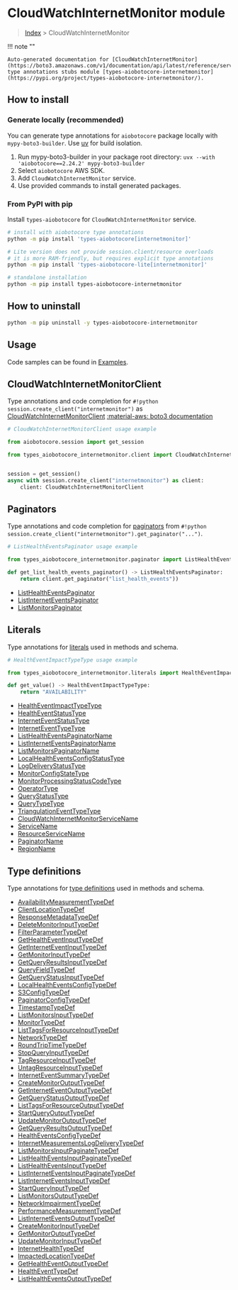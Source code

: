 # CloudWatchInternetMonitor module

> [Index](../README.md) > CloudWatchInternetMonitor


!!! note ""

    Auto-generated documentation for [CloudWatchInternetMonitor](https://boto3.amazonaws.com/v1/documentation/api/latest/reference/services/internetmonitor.html#cloudwatchinternetmonitor)
    type annotations stubs module [types-aiobotocore-internetmonitor](https://pypi.org/project/types-aiobotocore-internetmonitor/).

## How to install

### Generate locally (recommended)

You can generate type annotations for `aiobotocore` package locally with `mypy-boto3-builder`.
Use [uv](https://docs.astral.sh/uv/getting-started/installation/) for build isolation.

1. Run mypy-boto3-builder in your package root directory: `uvx --with 'aiobotocore==2.24.2' mypy-boto3-builder`
1. Select `aiobotocore` AWS SDK.
1. Add `CloudWatchInternetMonitor` service.
1. Use provided commands to install generated packages.



### From PyPI with pip

Install `types-aiobotocore` for `CloudWatchInternetMonitor` service.

```bash
# install with aiobotocore type annotations
python -m pip install 'types-aiobotocore[internetmonitor]'

# Lite version does not provide session.client/resource overloads
# it is more RAM-friendly, but requires explicit type annotations
python -m pip install 'types-aiobotocore-lite[internetmonitor]'

# standalone installation
python -m pip install types-aiobotocore-internetmonitor
```



## How to uninstall

```bash
python -m pip uninstall -y types-aiobotocore-internetmonitor
```

## Usage

Code samples can be found in [Examples](./usage.md).

## CloudWatchInternetMonitorClient

Type annotations and code completion for  `#!python session.create_client("internetmonitor")` as [CloudWatchInternetMonitorClient](./client.md)
[:material-aws: boto3 documentation](https://boto3.amazonaws.com/v1/documentation/api/latest/reference/services/internetmonitor.html#CloudWatchInternetMonitor.Client)

```python
# CloudWatchInternetMonitorClient usage example

from aiobotocore.session import get_session

from types_aiobotocore_internetmonitor.client import CloudWatchInternetMonitorClient


session = get_session()
async with session.create_client("internetmonitor") as client:
    client: CloudWatchInternetMonitorClient
```


## Paginators

Type annotations and code completion for
[paginators](./paginators.md)
from `#!python session.create_client("internetmonitor").get_paginator("...")`.

```python
# ListHealthEventsPaginator usage example

from types_aiobotocore_internetmonitor.paginator import ListHealthEventsPaginator

def get_list_health_events_paginator() -> ListHealthEventsPaginator:
    return client.get_paginator("list_health_events"))
```

- [ListHealthEventsPaginator](./paginators.md#listhealtheventspaginator)
- [ListInternetEventsPaginator](./paginators.md#listinterneteventspaginator)
- [ListMonitorsPaginator](./paginators.md#listmonitorspaginator)








## Literals

Type annotations for [literals](./literals.md) used in methods and schema.

```python
# HealthEventImpactTypeType usage example

from types_aiobotocore_internetmonitor.literals import HealthEventImpactTypeType

def get_value() -> HealthEventImpactTypeType:
    return "AVAILABILITY"
```

- [HealthEventImpactTypeType](./literals.md#healtheventimpacttypetype)
- [HealthEventStatusType](./literals.md#healtheventstatustype)
- [InternetEventStatusType](./literals.md#interneteventstatustype)
- [InternetEventTypeType](./literals.md#interneteventtypetype)
- [ListHealthEventsPaginatorName](./literals.md#listhealtheventspaginatorname)
- [ListInternetEventsPaginatorName](./literals.md#listinterneteventspaginatorname)
- [ListMonitorsPaginatorName](./literals.md#listmonitorspaginatorname)
- [LocalHealthEventsConfigStatusType](./literals.md#localhealtheventsconfigstatustype)
- [LogDeliveryStatusType](./literals.md#logdeliverystatustype)
- [MonitorConfigStateType](./literals.md#monitorconfigstatetype)
- [MonitorProcessingStatusCodeType](./literals.md#monitorprocessingstatuscodetype)
- [OperatorType](./literals.md#operatortype)
- [QueryStatusType](./literals.md#querystatustype)
- [QueryTypeType](./literals.md#querytypetype)
- [TriangulationEventTypeType](./literals.md#triangulationeventtypetype)
- [CloudWatchInternetMonitorServiceName](./literals.md#cloudwatchinternetmonitorservicename)
- [ServiceName](./literals.md#servicename)
- [ResourceServiceName](./literals.md#resourceservicename)
- [PaginatorName](./literals.md#paginatorname)
- [RegionName](./literals.md#regionname)




## Type definitions

Type annotations for [type definitions](./type_defs.md) used in methods and schema.

- [AvailabilityMeasurementTypeDef](./type_defs.md#availabilitymeasurementtypedef)
- [ClientLocationTypeDef](./type_defs.md#clientlocationtypedef)
- [ResponseMetadataTypeDef](./type_defs.md#responsemetadatatypedef)
- [DeleteMonitorInputTypeDef](./type_defs.md#deletemonitorinputtypedef)
- [FilterParameterTypeDef](./type_defs.md#filterparametertypedef)
- [GetHealthEventInputTypeDef](./type_defs.md#gethealtheventinputtypedef)
- [GetInternetEventInputTypeDef](./type_defs.md#getinterneteventinputtypedef)
- [GetMonitorInputTypeDef](./type_defs.md#getmonitorinputtypedef)
- [GetQueryResultsInputTypeDef](./type_defs.md#getqueryresultsinputtypedef)
- [QueryFieldTypeDef](./type_defs.md#queryfieldtypedef)
- [GetQueryStatusInputTypeDef](./type_defs.md#getquerystatusinputtypedef)
- [LocalHealthEventsConfigTypeDef](./type_defs.md#localhealtheventsconfigtypedef)
- [S3ConfigTypeDef](./type_defs.md#s3configtypedef)
- [PaginatorConfigTypeDef](./type_defs.md#paginatorconfigtypedef)
- [TimestampTypeDef](./type_defs.md#timestamptypedef)
- [ListMonitorsInputTypeDef](./type_defs.md#listmonitorsinputtypedef)
- [MonitorTypeDef](./type_defs.md#monitortypedef)
- [ListTagsForResourceInputTypeDef](./type_defs.md#listtagsforresourceinputtypedef)
- [NetworkTypeDef](./type_defs.md#networktypedef)
- [RoundTripTimeTypeDef](./type_defs.md#roundtriptimetypedef)
- [StopQueryInputTypeDef](./type_defs.md#stopqueryinputtypedef)
- [TagResourceInputTypeDef](./type_defs.md#tagresourceinputtypedef)
- [UntagResourceInputTypeDef](./type_defs.md#untagresourceinputtypedef)
- [InternetEventSummaryTypeDef](./type_defs.md#interneteventsummarytypedef)
- [CreateMonitorOutputTypeDef](./type_defs.md#createmonitoroutputtypedef)
- [GetInternetEventOutputTypeDef](./type_defs.md#getinterneteventoutputtypedef)
- [GetQueryStatusOutputTypeDef](./type_defs.md#getquerystatusoutputtypedef)
- [ListTagsForResourceOutputTypeDef](./type_defs.md#listtagsforresourceoutputtypedef)
- [StartQueryOutputTypeDef](./type_defs.md#startqueryoutputtypedef)
- [UpdateMonitorOutputTypeDef](./type_defs.md#updatemonitoroutputtypedef)
- [GetQueryResultsOutputTypeDef](./type_defs.md#getqueryresultsoutputtypedef)
- [HealthEventsConfigTypeDef](./type_defs.md#healtheventsconfigtypedef)
- [InternetMeasurementsLogDeliveryTypeDef](./type_defs.md#internetmeasurementslogdeliverytypedef)
- [ListMonitorsInputPaginateTypeDef](./type_defs.md#listmonitorsinputpaginatetypedef)
- [ListHealthEventsInputPaginateTypeDef](./type_defs.md#listhealtheventsinputpaginatetypedef)
- [ListHealthEventsInputTypeDef](./type_defs.md#listhealtheventsinputtypedef)
- [ListInternetEventsInputPaginateTypeDef](./type_defs.md#listinterneteventsinputpaginatetypedef)
- [ListInternetEventsInputTypeDef](./type_defs.md#listinterneteventsinputtypedef)
- [StartQueryInputTypeDef](./type_defs.md#startqueryinputtypedef)
- [ListMonitorsOutputTypeDef](./type_defs.md#listmonitorsoutputtypedef)
- [NetworkImpairmentTypeDef](./type_defs.md#networkimpairmenttypedef)
- [PerformanceMeasurementTypeDef](./type_defs.md#performancemeasurementtypedef)
- [ListInternetEventsOutputTypeDef](./type_defs.md#listinterneteventsoutputtypedef)
- [CreateMonitorInputTypeDef](./type_defs.md#createmonitorinputtypedef)
- [GetMonitorOutputTypeDef](./type_defs.md#getmonitoroutputtypedef)
- [UpdateMonitorInputTypeDef](./type_defs.md#updatemonitorinputtypedef)
- [InternetHealthTypeDef](./type_defs.md#internethealthtypedef)
- [ImpactedLocationTypeDef](./type_defs.md#impactedlocationtypedef)
- [GetHealthEventOutputTypeDef](./type_defs.md#gethealtheventoutputtypedef)
- [HealthEventTypeDef](./type_defs.md#healtheventtypedef)
- [ListHealthEventsOutputTypeDef](./type_defs.md#listhealtheventsoutputtypedef)

